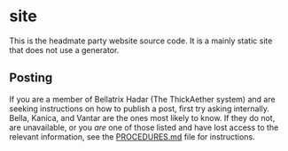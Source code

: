# site
This is the headmate party website source code. It is a mainly static site that does not use a generator.

## Posting

If you are a member of Bellatrix Hadar (The ThickAether system) and are seeking
instructions on how to publish a post, first try asking internally. Bella,
Kanica, and Vantar are the ones most likely to know. If they do not, are
unavailable, or you *are* one of those listed and have lost access to the
relevant information, see the [PROCEDURES.md](./PROCEDURES.md) file for
instructions.
